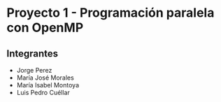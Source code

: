 # Proyecto 1 - Programación paralela con OpenMP
## Integrantes
- Jorge Perez
- María José Morales
- María Isabel Montoya
- Luis Pedro Cuéllar
